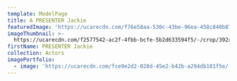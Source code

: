 ```yaml
---
template: ModelPage
title: A PRESENTER Jackie
featuredImage: 'https://ucarecdn.com/f76e58aa-530c-43be-96ea-458c840b87d4/'
imageThumbnail: >-
  https://ucarecdn.com/f2577542-ac2f-4fbb-bcfe-5b2d633594f5/-/crop/392x590/56,11/-/preview/
firstName: PRESENTER Jackie
collection: Actors
imagePortfolio:
  - image: 'https://ucarecdn.com/fce9e2d2-028d-45e2-b42b-a294db181f5e/'
---
```


